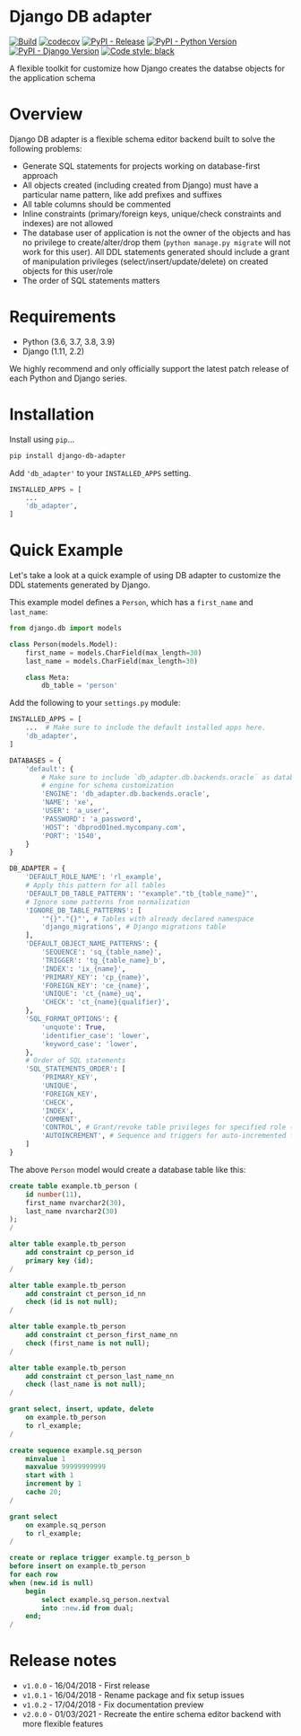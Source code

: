 # Django DB adapter

[![Build](https://github.com/weynelucas/django-db-adapter/workflows/Build/badge.svg)](https://github.com/weynelucas/django-db-adapter/actions)
[![codecov](https://codecov.io/gh/weynelucas/django-db-adapter/branch/develop/graph/badge.svg?token=EZyTLmsPhm)](https://codecov.io/gh/weynelucas/django-db-adapter)
[![PyPI - Release](https://img.shields.io/pypi/v/django-db-adapter.svg)](https://pypi.python.org/pypi/django-db-adapter)
[![PyPI - Python Version](https://img.shields.io/pypi/pyversions/django-db-adapter)](https://pypi.python.org/pypi/django-db-adapter)
[![PyPI - Django Version](https://img.shields.io/pypi/djversions/django-db-adapters)](https://pypi.python.org/pypi/django-db-adapter)
[![Code style: black](https://img.shields.io/badge/code%20style-black-000000.svg)](https://github.com/psf/black)

A flexible toolkit for customize how Django creates the databse objects for the
application schema

# Overview
Django DB adapter is a flexible schema editor backend built to solve the following problems:

- Generate SQL statements for projects working on database-first approach
- All objects created (including created from Django) must have a particular name pattern, like add prefixes and suffixes
- All table columns should be commented
- Inline constraints (primary/foreign keys, unique/check constraints and indexes) are not allowed
- The database user of application is not the owner of the objects and has no privilege to create/alter/drop them (`python manage.py migrate` will not work for this user). All DDL statements generated should include a grant of manipulation privileges (select/insert/update/delete) on created objects for this user/role
- The order of SQL statements matters


# Requirements
- Python (3.6, 3.7, 3.8, 3.9)
- Django (1.11, 2.2)


We highly recommend and only officially support the latest patch release of each Python and Django series.

# Installation
Install using `pip`...

```bash
pip install django-db-adapter
```

Add `'db_adapter'` to your `INSTALLED_APPS` setting.

```python
INSTALLED_APPS = [
    ...
    'db_adapter',
]
```


# Quick Example
Let's take a look at a quick example of using DB adapter to customize the DDL
statements generated by Django.

This example model defines a `Person`, which has a `first_name` and `last_name`:

```python
from django.db import models

class Person(models.Model):
    first_name = models.CharField(max_length=30)
    last_name = models.CharField(max_length=30)

    class Meta:
        db_table = 'person'
```

Add the following to your `settings.py` module:

```python
INSTALLED_APPS = [
    ...  # Make sure to include the default installed apps here.
    'db_adapter',
]

DATABASES = {
    'default': {
        # Make sure to include `db_adapter.db.backends.oracle` as database
        # engine for schema customization
        'ENGINE': 'db_adapter.db.backends.oracle',
        'NAME': 'xe',
        'USER': 'a_user',
        'PASSWORD': 'a_password',
        'HOST': 'dbprod01ned.mycompany.com',
        'PORT': '1540',
    }
}

DB_ADAPTER = {
    'DEFAULT_ROLE_NAME': 'rl_example',
    # Apply this pattern for all tables
    'DEFAULT_DB_TABLE_PATTERN': '"example"."tb_{table_name}"',
    # Ignore some patterns from normalization
    'IGNORE_DB_TABLE_PATTERNS': [
        '"{}"."{}"', # Tables with already declared namespace
        'django_migrations', # Django migrations table
    ],
    'DEFAULT_OBJECT_NAME_PATTERNS': {
        'SEQUENCE': 'sq_{table_name}',
        'TRIGGER': 'tg_{table_name}_b',
        'INDEX': 'ix_{name}',
        'PRIMARY_KEY': 'cp_{name}',
        'FOREIGN_KEY': 'ce_{name}',
        'UNIQUE': 'ct_{name}_uq',
        'CHECK': 'ct_{name}{qualifier}',
    },
    'SQL_FORMAT_OPTIONS': {
        'unquote': True,
        'identifier_case': 'lower',
        'keyword_case': 'lower',
    },
    # Order of SQL statements
    'SQL_STATEMENTS_ORDER': [
        'PRIMARY_KEY',
        'UNIQUE',
        'FOREIGN_KEY',
        'CHECK',
        'INDEX',
        'COMMENT',
        'CONTROL', # Grant/revoke table privileges for specified role (if exists)
        'AUTOINCREMENT', # Sequence and triggers for auto-incremented fields
    ]
}
```

The above `Person` model would create a database table like this:

```sql
create table example.tb_person (
    id number(11),
    first_name nvarchar2(30),
    last_name nvarchar2(30)
);
/

alter table example.tb_person
    add constraint cp_person_id
    primary key (id);
/

alter table example.tb_person
    add constraint ct_person_id_nn
    check (id is not null);
/

alter table example.tb_person
    add constraint ct_person_first_name_nn
    check (first_name is not null);
/

alter table example.tb_person
    add constraint ct_person_last_name_nn
    check (last_name is not null);
/

grant select, insert, update, delete
    on example.tb_person
    to rl_example;
/

create sequence example.sq_person
    minvalue 1
    maxvalue 99999999999
    start with 1
    increment by 1
    cache 20;
/

grant select
    on example.sq_person
    to rl_example;
/

create or replace trigger example.tg_person_b
before insert on example.tb_person
for each row
when (new.id is null)
    begin
        select example.sq_person.nextval
        into :new.id from dual;
    end;
/
```

# Release notes

- `v1.0.0` - 16/04/2018 - First release
- `v1.0.1` - 16/04/2018 - Rename package and fix setup issues
- `v1.0.2` - 17/04/2018 - Fix documentation preview
- `v2.0.0` - 01/03/2021 - Recreate the entire schema editor backend with more flexible features
